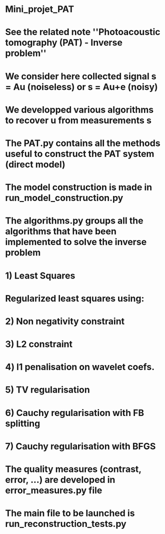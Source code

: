 # Mini_projet_PAT
# See the related note ''Photoacoustic tomography (PAT) - Inverse problem''

# We consider here collected signal s = Au (noiseless) or s = Au+e (noisy)
# We developped various algorithms to recover u from measurements s

# The PAT.py contains all the methods useful to construct the PAT system (direct model)

# The model construction is made in run_model_construction.py

# The algorithms.py groups all the algorithms that have been implemented to solve the inverse problem
# 1) Least Squares
# Regularized least squares using:
# 2) Non negativity constraint
# 3) L2 constraint
# 4) l1 penalisation on wavelet coefs.
# 5) TV regularisation
# 6) Cauchy regularisation with FB splitting
# 7) Cauchy regularisation with BFGS

# The quality measures (contrast, error, ...) are developed in error_measures.py file

# The main file to be launched is run_reconstruction_tests.py
